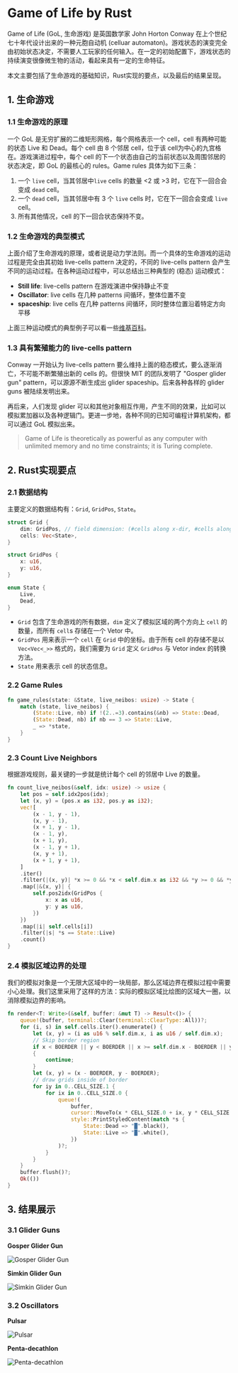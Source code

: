 # Game of Life by Rust

Game of Life (GoL, 生命游戏) 是英国数学家 John Horton Conway 在上个世纪七十年代设计出来的一种元胞自动机 (celluar automaton)。游戏状态的演变完全由初始状态决定，不需要人工玩家的任何输入。在一定的初始配置下，游戏状态的持续演变很像微生物的活动，看起来具有一定的生命特征。

本文主要包括了生命游戏的基础知识，Rust实现的要点，以及最后的结果呈现。

## 1. 生命游戏
### 1.1 生命游戏的原理

一个 GoL 是无穷扩展的二维矩形网格，每个网格表示一个 cell，cell 有两种可能的状态 Live 和 Dead。每个 cell 由 8 个邻居 cell，位于该 cell为中心的九宫格在。游戏演进过程中，每个 cell 的下一个状态由自己的当前状态以及周围邻居的状态决定，即 GoL 的最核心的 rules。Game rules 具体为如下三条：

1. 一个 `live` cell，当其邻居中`live` cells 的数量 <2 或 >3 时，它在下一回合会变成 `dead` cell。
2. 一个 `dead` cell，当其邻居中有 3 个 `live` cells 时，它在下一回合会变成 `live` cell。
3. 所有其他情况，cell 的下一回合状态保持不变。

### 1.2 生命游戏的典型模式

上面介绍了生命游戏的原理，或者说是动力学法则。而一个具体的生命游戏的运动过程是完全由其初始 live-cells pattern 决定的，不同的 live-cells pattern 会产生不同的运动过程。在各种运动过程中，可以总结出三种典型的 (稳态) 运动模式：

- **Still life**: live-cells pattern 在游戏演进中保持静止不变
- **Oscillator**: live cells 在几种 patterns 间循环，整体位置不变
- **spaceship**: live cells 在几种 patterns 间循环，同时整体位置沿着特定方向平移

上面三种运动模式的典型例子可以看一些[维基百科](https://en.wikipedia.org/wiki/Conway%27s_Game_of_Life)。

### 1.3 具有繁殖能力的 live-cells pattern

Conway 一开始认为 live-cells pattern 要么维持上面的稳态模式，要么逐渐消亡，不可能不断繁殖出新的 cells 的。但很快 MIT 的团队发明了 "Gosper glider gun" pattern，可以源源不断生成出 glider spaceship。后来各种各样的 glider guns 被陆续发明出来。

再后来，人们发现 glider 可以和其他对象相互作用，产生不同的效果，比如可以模拟累加器以及各种逻辑门。更进一步地，各种不同的已知可编程计算机架构，都可以通过 GoL 模拟出来。

> Game of Life is theoretically as powerful as any computer with unlimited memory and no time constraints; it is Turing complete.

## 2. Rust实现要点
### 2.1 数据结构
主要定义的数据结构有：`Grid`, `GridPos`, `State`。

```rust
struct Grid {
    dim: GridPos, // field dimension: (#cells along x-dir, #cells along y-dir)
    cells: Vec<State>,
}

struct GridPos {
    x: u16,
    y: u16,
}

enum State {
    Live,
    Dead,
}
```

- `Grid` 包含了生命游戏的所有数据，`dim` 定义了模拟区域的两个方向上 `cell` 的数量，而所有 `cell`s 存储在一个 Vetor 中。
- `GridPos` 用来表示一个 `cell` 在 `Grid` 中的坐标。由于所有 cell 的存储不是以 `Vec<Vec<_>>` 格式的，我们需要为 `Grid` 定义 `GridPos` 与 Vetor index 的转换方法。
- `State` 用来表示 cell 的状态信息。

### 2.2 Game Rules

```rust
fn game_rules(state: &State, live_neibos: usize) -> State {
    match (state, live_neibos) {
        (State::Live, nb) if !(2..=3).contains(&nb) => State::Dead,
        (State::Dead, nb) if nb == 3 => State::Live,
        _ => *state,
    }
}
```

### 2.3 Count Live Neighbors

根据游戏规则，最关键的一步就是统计每个 cell 的邻居中 Live 的数量。

```rust
fn count_live_neibos(&self, idx: usize) -> usize {
    let pos = self.idx2pos(idx);
    let (x, y) = (pos.x as i32, pos.y as i32);
    vec![
        (x - 1, y - 1),
        (x, y - 1),
        (x + 1, y - 1),
        (x - 1, y),
        (x + 1, y),
        (x - 1, y + 1),
        (x, y + 1),
        (x + 1, y + 1),
    ]
    .iter()
    .filter(|(x, y)| *x >= 0 && *x < self.dim.x as i32 && *y >= 0 && *y < self.dim.y as i32)
    .map(|&(x, y)| {
        self.pos2idx(GridPos {
            x: x as u16,
            y: y as u16,
        })
    })
    .map(|i| self.cells[i])
    .filter(|s| *s == State::Live)
    .count()
}
```

### 2.4 模拟区域边界的处理

我们的模拟对象是一个无限大区域中的一块局部，那么区域边界在模拟过程中需要小心处理。我们这里采用了这样的方法：实际的模拟区域比绘图的区域大一圈，以消除模拟边界的影响。

```rust
fn render<T: Write>(&self, buffer: &mut T) -> Result<()> {
    queue!(buffer, terminal::Clear(terminal::ClearType::All))?;
    for (i, s) in self.cells.iter().enumerate() {
        let (x, y) = (i as u16 % self.dim.x, i as u16 / self.dim.x);
        // Skip border region
        if x < BOERDER || y < BOERDER || x >= self.dim.x - BOERDER || y >= self.dim.y - BOERDER
        {
            continue;
        }
        let (x, y) = (x - BOERDER, y - BOERDER);
        // draw grids inside of border
        for iy in 0..CELL_SIZE.1 {
            for ix in 0..CELL_SIZE.0 {
                queue!(
                    buffer,
                    cursor::MoveTo(x * CELL_SIZE.0 + ix, y * CELL_SIZE.1 + iy),
                    style::PrintStyledContent(match *s {
                        State::Dead => "█".black(),
                        State::Live => "█".white(),
                    })
                )?;
            }
        }
    }
    buffer.flush()?;
    Ok(())
}
```

## 3. 结果展示
### 3.1 Glider Guns

**Gosper Glider Gun**

![Gosper Glider Gun](./images/gosper_glider_gun.gif)

**Simkin Glider Gun**

![Simkin Glider Gun](./images/simkin_glider_gun.gif)

### 3.2 Oscillators

**Pulsar**

![Pulsar](./images/pulsar.gif)

**Penta-decathlon**

![Penta-decathlon](./images/penta.gif)
